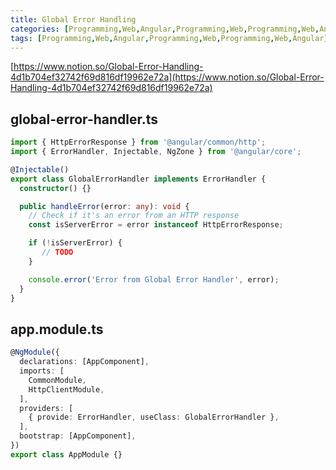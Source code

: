 ```yaml
---
title: Global Error Handling
categories: [Programming,Web,Angular,Programming,Web,Programming,Web,Angular]
tags: [Programming,Web,Angular,Programming,Web,Programming,Web,Angular]
---
```


[https://www.notion.so/Global-Error-Handling-4d1b704ef32742f69d816df19962e72a](https://www.notion.so/Global-Error-Handling-4d1b704ef32742f69d816df19962e72a)


## global-error-handler.ts


```typescript
import { HttpErrorResponse } from '@angular/common/http';
import { ErrorHandler, Injectable, NgZone } from '@angular/core';

@Injectable()
export class GlobalErrorHandler implements ErrorHandler {
  constructor() {}

  public handleError(error: any): void {
    // Check if it's an error from an HTTP response
    const isServerError = error instanceof HttpErrorResponse;

    if (!isServerError) {
       // TODO
    }

    console.error('Error from Global Error Handler', error);
  }
}
```


## app.module.ts


```typescript
@NgModule({
  declarations: [AppComponent],
  imports: [
    CommonModule,
    HttpClientModule,
  ],
  providers: [
    { provide: ErrorHandler, useClass: GlobalErrorHandler },
  ],
  bootstrap: [AppComponent],
})
export class AppModule {}
```

